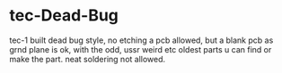 # tec-Dead-Bug
tec-1 built dead bug style, no etching a pcb allowed, but a blank pcb as  grnd plane is ok, with the odd, ussr weird etc oldest parts u can find or make the part. neat soldering not allowed.
